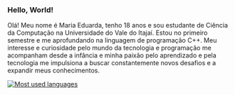 ### Hello, World!

Olá! Meu nome é Maria Eduarda, tenho 18 anos e sou estudante de Ciência da Computação na Universidade do Vale do Itajaí. Estou no primeiro semestre e me aprofundando na linguagem de programação C++.
Meu interesse e curiosidade pelo mundo da tecnologia e programação me acompanham desde a infância e minha paixão pelo aprendizado e pela tecnologia me impulsiona a buscar constantemente novos desafios e a expandir meus conhecimentos.


[![Most used languages](https://github-readme-stats.vercel.app/api?username=marias1ilva)](https://github.com/anuraghazra/github-readme-stats)

<!--
**marias1lva/marias1lva** is a ✨ _special_ ✨ repository because its `README.md` (this file) appears on your GitHub profile.

Here are some ideas to get you started:

- 🔭 I’m currently working on ...
- 🌱 I’m currently learning ...
- 👯 I’m looking to collaborate on ...
- 🤔 I’m looking for help with ...
- 💬 Ask me about ...
- 📫 How to reach me: ...
- 😄 Pronouns: ...
- ⚡ Fun fact: ...
-->
